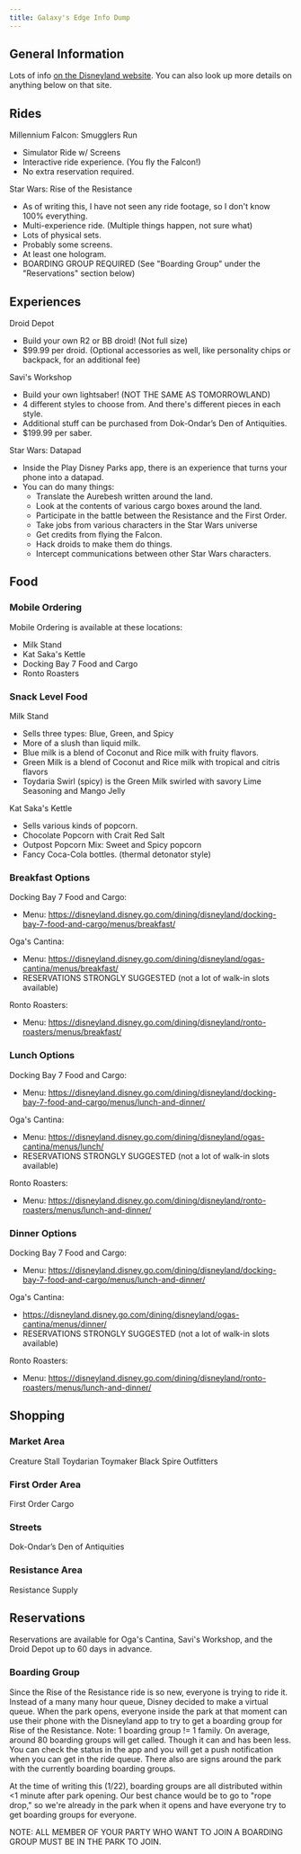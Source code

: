 ```yaml
---
title: Galaxy's Edge Info Dump
---
```


## General Information

Lots of info [on the Disneyland website](https://disneyland.disney.go.com/destinations/disneyland/star-wars-galaxys-edge/). You can also look up more details on anything below on that site.

## Rides

Millennium Falcon: Smugglers Run
- Simulator Ride w/ Screens
- Interactive ride experience. (You fly the Falcon!)
- No extra reservation required.

Star Wars: Rise of the Resistance
- As of writing this, I have not seen any ride footage, so I don't know 100% everything.
- Multi-experience ride. (Multiple things happen, not sure what)
- Lots of physical sets.
- Probably some screens.
- At least one hologram.
- BOARDING GROUP REQUIRED (See "Boarding Group" under the "Reservations" section below)

## Experiences

Droid Depot
- Build your own R2 or BB droid! (Not full size)
- $99.99 per droid. (Optional accessories as well, like personality chips or backpack, for an additional fee)

Savi's Workshop
- Build your own lightsaber! (NOT THE SAME AS TOMORROWLAND)
- 4 different styles to choose from. And there's different pieces in each style.
- Additional stuff can be purchased from Dok-Ondar’s Den of Antiquities.
- $199.99 per saber.

Star Wars: Datapad
- Inside the Play Disney Parks app, there is an experience that turns your phone into a datapad.
- You can do many things:
	- Translate the Aurebesh written around the land.
	- Look at the contents of various cargo boxes around the land.
	- Participate in the battle between the Resistance and the First Order.
	- Take jobs from various characters in the Star Wars universe
	- Get credits from flying the Falcon.
	- Hack droids to make them do things.
	- Intercept communications between other Star Wars characters.

## Food

### Mobile Ordering

Mobile Ordering is available at these locations:
- Milk Stand
- Kat Saka's Kettle
- Docking Bay 7 Food and Cargo
- Ronto Roasters

### Snack Level Food

Milk Stand
- Sells three types: Blue, Green, and Spicy
- More of a slush than liquid milk.
- Blue milk is a blend of Coconut and Rice milk with fruity flavors.
- Green Milk is a blend of Coconut and Rice milk with tropical and citris flavors
- Toydaria Swirl (spicy) is the Green Milk swirled with savory Lime Seasoning and Mango Jelly

Kat Saka's Kettle
- Sells various kinds of popcorn.
- Chocolate Popcorn with Crait Red Salt
- Outpost Popcorn Mix: Sweet and Spicy popcorn
- Fancy Coca-Cola bottles. (thermal detonator style)

### Breakfast Options

Docking Bay 7 Food and Cargo:
- Menu: https://disneyland.disney.go.com/dining/disneyland/docking-bay-7-food-and-cargo/menus/breakfast/

Oga's Cantina:
- Menu: https://disneyland.disney.go.com/dining/disneyland/ogas-cantina/menus/breakfast/
- RESERVATIONS STRONGLY SUGGESTED (not a lot of walk-in slots available)

Ronto Roasters:
- Menu: https://disneyland.disney.go.com/dining/disneyland/ronto-roasters/menus/breakfast/

### Lunch Options

Docking Bay 7 Food and Cargo:
- Menu: https://disneyland.disney.go.com/dining/disneyland/docking-bay-7-food-and-cargo/menus/lunch-and-dinner/

Oga's Cantina:
- Menu: https://disneyland.disney.go.com/dining/disneyland/ogas-cantina/menus/lunch/
- RESERVATIONS STRONGLY SUGGESTED (not a lot of walk-in slots available)

Ronto Roasters:
- Menu: https://disneyland.disney.go.com/dining/disneyland/ronto-roasters/menus/lunch-and-dinner/

### Dinner Options

Docking Bay 7 Food and Cargo:
- Menu: https://disneyland.disney.go.com/dining/disneyland/docking-bay-7-food-and-cargo/menus/lunch-and-dinner/

Oga's Cantina:
- https://disneyland.disney.go.com/dining/disneyland/ogas-cantina/menus/dinner/
- RESERVATIONS STRONGLY SUGGESTED (not a lot of walk-in slots available)

Ronto Roasters:
- Menu: https://disneyland.disney.go.com/dining/disneyland/ronto-roasters/menus/lunch-and-dinner/

## Shopping

### Market Area

Creature Stall
Toydarian Toymaker
Black Spire Outfitters

### First Order Area

First Order Cargo

### Streets

Dok-Ondar’s Den of Antiquities

### Resistance Area

Resistance Supply

## Reservations

Reservations are available for Oga's Cantina, Savi's Workshop, and the Droid Depot up to 60 days in advance.

### Boarding Group

Since the Rise of the Resistance ride is so new, everyone is trying to ride it. Instead of a many many hour queue, Disney decided to make a virtual queue.
When the park opens, everyone inside the park at that moment can use their phone with the Disneyland app to try to get a boarding group for Rise of the Resistance.
Note: 1 boarding group != 1 family.
On average, around 80 boarding groups will get called. Though it can and has been less. You can check the status in the app and you will get a push notification when you can get in the ride queue.
There also are signs around the park with the currently boarding boarding groups.

At the time of writing this (1/22), boarding groups are all distributed within <1 minute after park opening.
Our best chance would be to go to "rope drop," so we're already in the park when it opens and have everyone try to get boarding groups for everyone.

NOTE: ALL MEMBER OF YOUR PARTY WHO WANT TO JOIN A BOARDING GROUP MUST BE IN THE PARK TO JOIN.
